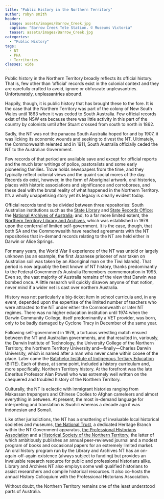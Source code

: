 ```yaml
---
title: "Public History in the Northern Territory"
author: robyn smith
header:
  image: assets/images/Barrow_Creek.jpg
  caption: "Barrow Creek Tele Station. © Museums Victoria"
  teaser: assets/images/Barrow_Creek.jpg
categories:
  - "Public History"
tags:
  - NT
  - PHA
  - Territories
classes: wide
---
```


Public history in the Northern Territory broadly reflects its official history. That is, few other than ‘official’ records exist in the colonial context and they are carefully crafted to avoid, ignore or obfuscate unpleasantries. Unfortunately, unpleasantries abound.

Happily, though, it is public history that has brought these to the fore. It is the case that the Northern Territory was part of the colony of New South Wales until 1863 when it was ceded to South Australia. Few official records exist of the NSW era because there was little activity in this part of the country by colonists until after Stuart crossed from south to north in 1862.

Sadly, the NT was not the panacea South Australia hoped for and by 1907, it was licking its economic wounds and seeking to divest the NT. Ultimately, the Commonwealth relented and in 1911, South Australia officially ceded the NT to the Australian Government.

Few records of that period are available save and except for official reports and the much later writings of police, pastoralists and some early pioneering families. Trove holds newspapers from the time, and they typically reflect colonial views and the quaint social mores of the day. Records do exist, however, in the form of Aboriginal artwork, oral histories, places with historic associations and significance and corroborees, and these deal with the brutal reality of what happened in the Northern Territory. It’s a wholly unappetising story yet its legacy is clearly evident today.

Official records tend to be divided between three repositories: South Australian institutions such as the [State Library](https://www.slsa.sa.gov.au/home) and [State Records Office](https://archives.sa.gov.au/); the [National Archives of Australia](https://www.naa.gov.au/); and, to a far more limited extent, the [Northern Territory Library and Archives](https://ntl.nt.gov.au/), which was established in 1978 upon the conferral of limited self-government. It is the case, though, that both SA and the Commonwealth have reached agreements with the NT repositories that in-demand records relating to the NT are held either in Darwin or Alice Springs.

For many years, the World War II experience of the NT was untold or largely unknown (as an example, the first Japanese prisoner of war taken on Australian soil was taken by an Aboriginal man on the Tiwi Islands). That period is now arguably the best known of NT history, thanks predominantly to the Federal Government’s Australia Remembers commemoration in 1995. Even so, the vast majority of Australia remains of the view that Darwin was bombed once. A little research will quickly disavow anyone of that notion, never mind if a wider net is cast over northern Australia.

History was not particularly a big-ticket item in school curricula and, in any event, depended upon the expertise of the limited number of teachers who were attracted to the NT under either the Commonwealth or later NT regimes. There was no higher education institution until 1974 when the Darwin Community College, itself predominantly a VET provider, was born, only to be badly damaged by Cyclone Tracy in December of the same year.

Following self-government in 1978, a tortuous wrestling match ensued between the NT and Australian governments, and that resulted in, variously, the Darwin Institute of Technology, the University College of the Northern Territory, the Northern Territory University and—finally—Charles Darwin University, which is named after a man who never came within cooee of the place. Later came the [Batchelor Institute of Indigenous Tertiary Education](https://www.batchelor.edu.au/) (BIITE). Each of these, at some point, included a history curriculum and, more specifically, Northern Territory history. At the forefront was the late Emeritus Professor Alan Powell who was extremely well written on the chequered and troubled history of the Northern Territory.

Culturally, the NT is eclectic with immigrant histories ranging from Makassan trepangers and Chinese Coolies to Afghan cameleers and almost everything in between. At present, the most in-demand language for interpreting and translation is Swahili whereas a decade ago it was Indonesian and Somali.

Like other jurisdictions, the NT has a smattering of invaluable local historical societies and museums, [the National Trust](https://www.nationaltrust.org.au/nt/), a dedicated Heritage Branch within the NT Government apparatus, [the Professional Historians Association](https://www.historians.org.au/pha-nt) and a [Historical Society of the Northern Territory](https://www.lynhistory.net/), the latter of which ambitiously publishes an annual peer-reviewed journal and a modest program of books and occasional papers for an extremely limited market. An oral history program run by the Library and Archives NT has an on-again-off-again existence (always subject to funding) but provides an invaluable research resource for public and professional historians alike. Library and Archives NT also employs some well qualified historians to assist researchers and compile historical resources. It also co-hosts the annual History Colloquium with the Professional Historians Association.

Without doubt, the Northern Territory remains one of the least understood parts of Australia.
